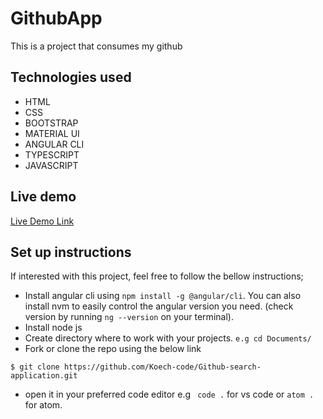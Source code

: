 # GithubApp

This is a project that consumes my github

## Technologies used

- HTML
- CSS 
- BOOTSTRAP
- MATERIAL UI
- ANGULAR CLI
- TYPESCRIPT
- JAVASCRIPT

## Live demo

[Live Demo Link]( https://Koech-code.github.io/Github-search-application/)

## Set up instructions

If interested with this project, feel free to follow the bellow instructions;
- Install angular cli using `npm install -g @angular/cli`.
  You can also install nvm to easily control the angular version you need.
  (check version by running `ng --version` on your terminal).
- Install node js 
- Create directory where to work with your projects. 
  `e.g cd Documents/`
- Fork or clone the repo using the below link

```
$ git clone https://github.com/Koech-code/Github-search-application.git

```
- open it in your preferred code editor e.g ` code .` for vs code or `atom .` for atom.
